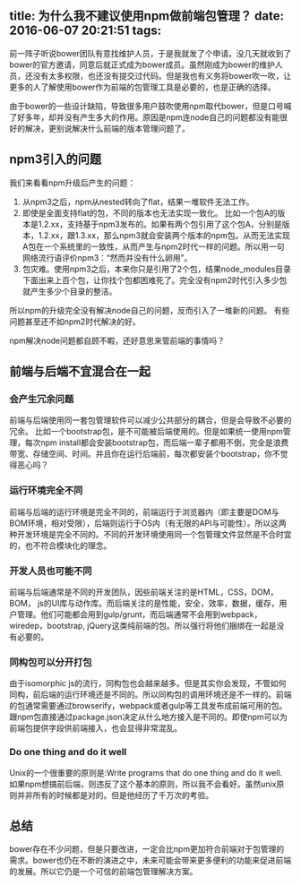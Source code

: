 title: 为什么我不建议使用npm做前端包管理？
date: 2016-06-07 20:21:51
tags:
---
前一阵子听说bower团队有意找维护人员，于是我就发了个申请。没几天就收到了bower的官方邀请，同意后就正式成为bower成员。虽然刚成为bower的维护人员，还没有太多权限，也还没有提交过代码。但是我也有义务将bower吹一吹，让更多的人了解使用bower作为前端的包管理工具是必要的，也是正确的选择。

由于bower的一些设计缺陷，导致很多用户鼓吹使用npm取代bower，但是口号喊了好多年，却并没有产生多大的作用。原因是npm连node自己的问题都没有能很好的解决，更别说解决什么前端的版本管理问题了。

## npm3引入的问题

我们来看看npm升级后产生的问题：
1. 从npm3之后，npm从nested转向了flat，结果一堆软件无法工作。
2. 即使是全面支持flat的包，不同的版本也无法实现一致化。
  比如一个包A的版本是1.2.xx，支持基于npm3发布的。如果有两个包引用了这个包A，分别是版本，1.2.xx，跟1.3.xx，那么npm3就会安装两个版本的npm包。从而无法实现A包在一个系统里的一致性，从而产生与npm2时代一样的问题。所以用一句网络流行语评价npm3：“然而并没有什么卵用”。
3. 包灾难。使用npm3之后，本来你只是引用了2个包，结果node_modules目录下面出来上百个包，让你找个包都困难死了。完全没有npm2时代引入多少包就产生多少个目录的整洁。

所以npm的升级完全没有解决node自己的问题，反而引入了一堆新的问题。
有些问题甚至还不如npm2时代解决的好。

npm解决node问题都自顾不睱，还好意思来管前端的事情吗？

## 前端与后端不宜混合在一起

### 会产生冗余问题
前端与后端使用同一套包管理软件可以减少公共部分的耦合，但是会导致不必要的冗余。
比如一个bootstrap包，是不可能被后端使用的。但是如果统一使用npm管理，每次npm install都会安装bootstrap包，而后端一辈子都用不倒，完全是浪费带宽、存储空间、时间。并且你在运行后端前，每次都安装个bootstrap，你不觉得恶心吗？

### 运行环境完全不同
前端与后端的运行环境是完全不同的，前端运行于浏览器内（即主要是DOM与BOM环境，相对受限），后端则运行于OS内（有无限的API与可能性）。所以这两种开发环境是完全不同的。不同的开发环境使用同一个包管理文件显然是不合时宜的，也不符合模块化的理念。

### 开发人员也可能不同
前端与后端通常是不同的开发团队，因些前端关注的是HTML，CSS，DOM，BOM， js的UI库与动作库。而后端关注的是性能，安全，效率，数据，缓存，用户管理。他们可能都会用到gulp/grunt，而后端通常不会用到webpack，wiredep，bootstrap, jQuery这类纯前端的包。所以强行将他们捆绑在一起是没有必要的。

### 同构包可以分开打包
由于isomorphic js的流行，同构包也会越来越多。但是其实你会发现，不管如何同构，前后端的运行环境还是不同的。所以同构包的调用环境还是不一样的。前端的包通常需要通过browserify，webpack或者gulp等工具发布成前端可用的包。跟npm包直接通过package.json决定从什么地方接入是不同的。即使npm可以为前端包提供字段供前端接入，也会显得非常混乱。

### Do one thing and do it well
Unix的一个很重要的原则是:Write programs that do one thing and do it well. 如果npm想搞前后端，则违反了这个基本的原则，所以我不会看好。虽然unix原则并非所有的时候都是对的。但是他经历了千万次的考验。


## 总结

bower存在不少问题，但是只要改进，一定会比npm更加符合前端对于包管理的需求。bower也仍在不断的演进之中，未来可能会带来更多便利的功能来促进前端的发展。所以它仍是一个可信的前端包管理解决方案。
